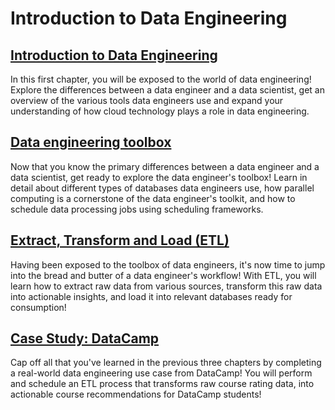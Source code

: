 # Introduction to Data Engineering


## [Introduction to Data Engineering](./01_introduction_to_data_engineering/)

In this first chapter, you will be exposed to the world of data engineering! Explore the differences between a data engineer and a data scientist, get an overview of the various tools data engineers use and expand your understanding of how cloud technology plays a role in data engineering.

## [Data engineering toolbox](./02_data_engineering_toolbox/)

Now that you know the primary differences between a data engineer and a data scientist, get ready to explore the data engineer's toolbox! Learn in detail about different types of databases data engineers use, how parallel computing is a cornerstone of the data engineer's toolkit, and how to schedule data processing jobs using scheduling frameworks.

## [Extract, Transform and Load (ETL)](./03_extract_transform_load_(etl)/)

Having been exposed to the toolbox of data engineers, it's now time to jump into the bread and butter of a data engineer's workflow! With ETL, you will learn how to extract raw data from various sources, transform this raw data into actionable insights, and load it into relevant databases ready for consumption! 

## [Case Study: DataCamp](./04_case_study_datacamp/)

Cap off all that you've learned in the previous three chapters by completing a real-world data engineering use case from DataCamp! You will perform and schedule an ETL process that transforms raw course rating data, into actionable course recommendations for DataCamp students!